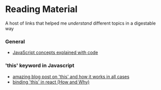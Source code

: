 # Reading Material
A host of links that helped me *understand* different topics in a digestable way

### General
- [JavaScript concepts explained with code](https://github.com/vasanthk/js-bits)


### 'this' keyword in Javascript
- [amazing blog post on 'this' and how it works in all cases](http://rainsoft.io/gentle-explanation-of-this-in-javascript/)
- [binding 'this' in react (How and Why)](http://reactkungfu.com/2015/07/why-and-how-to-bind-methods-in-your-react-component-classes/)



